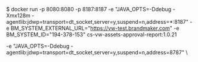 $ docker run -p 8080:8080 -p 8187:8187 -e "JAVA_OPTS=-Ddebug -Xmx128m -agentlib:jdwp=transport=dt_socket,server=y,suspend=n,address=*:8187"   -e BM_SYSTEM_EXTERNAL_URL="https://vw-test.brandmaker.com"   -e BM_SYSTEM_ID="194-378-153"   cs-vw-assets-approval-report:1.0.21

-e "JAVA_OPTS=-Ddebug -agentlib:jdwp=transport=dt_socket,server=y,suspend=n,address=8787"  \